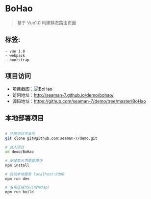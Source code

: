 # BoHao
>  基于 Vue1.0 构建静态路由页面

## 标签:
	- vue 1.0
	- webpack
	- bootstrap

## 项目访问
* 项目截图：![BoHao](http://ww3.sinaimg.cn/large/0060lm7Tgw1f8rkeqoirvj311p0izdip.jpg)
* 访问地址：http://seaman-7.github.io/demo/bohao/
* 源码地址：https://github.com/seaman-7/demo/tree/master/BoHao

## 本地部署项目

``` bash

# 克隆项目至本地
git clone git@github.com:seaman-7/demo.git

# 进入项目
cd demo/BoHao

# 安装第三方依赖模块
npm install

# 启动本地服务 localhost:8080
npm run dev

# 发布压缩代码(附带map)
npm run build

```


